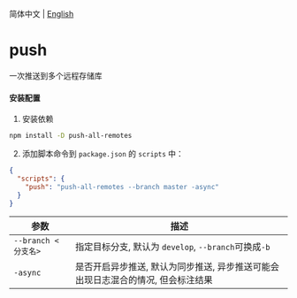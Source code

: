 简体中文 | [English](/README.md)

# push
一次推送到多个远程存储库

#### 安装配置

1. 安装依赖
```bash
npm install -D push-all-remotes
```

2. 添加脚本命令到 `package.json` 的 `scripts` 中：
```json
{
  "scripts": {
    "push": "push-all-remotes --branch master -async"
  }
}
```

| 参数 | 描述 |
| --- | --- |
| `--branch <分支名>` | 指定目标分支, 默认为 `develop`, `--branch`可换成`-b` |
| `-async` | 是否开启异步推送, 默认为同步推送, 异步推送可能会出现日志混合的情况, 但会标注结果 |
